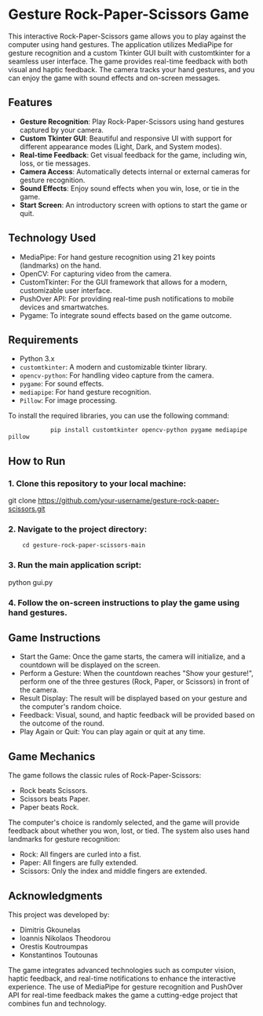 # Gesture Rock-Paper-Scissors Game

This interactive Rock-Paper-Scissors game allows you to play against the computer using hand gestures. The application utilizes MediaPipe for gesture recognition and a custom Tkinter GUI built with customtkinter for a seamless user interface. The game provides real-time feedback with both visual and haptic feedback. The camera tracks your hand gestures, and you can enjoy the game with sound effects and on-screen messages.

## Features

- **Gesture Recognition**: Play Rock-Paper-Scissors using hand gestures captured by your camera.
- **Custom Tkinter GUI**: Beautiful and responsive UI with support for different appearance modes (Light, Dark, and System modes).
- **Real-time Feedback**: Get visual feedback for the game, including win, loss, or tie messages.
- **Camera Access**: Automatically detects internal or external cameras for gesture recognition.
- **Sound Effects**: Enjoy sound effects when you win, lose, or tie in the game.
- **Start Screen**: An introductory screen with options to start the game or quit.

## Technology Used
- MediaPipe: For hand gesture recognition using 21 key points (landmarks) on the hand.
- OpenCV: For capturing video from the camera.
- CustomTkinter: For the GUI framework that allows for a modern, customizable user interface.
- PushOver API: For providing real-time push notifications to mobile devices and smartwatches.
- Pygame: To integrate sound effects based on the game outcome.

## Requirements

- Python 3.x
- `customtkinter`: A modern and customizable tkinter library.
- `opencv-python`: For handling video capture from the camera.
- `pygame`: For sound effects.
- `mediapipe`: For hand gesture recognition.
- `Pillow`: For image processing.

To install the required libraries, you can use the following command:

                pip install customtkinter opencv-python pygame mediapipe pillow

## How to Run

### 1. Clone this repository to your local machine:

git clone https://github.com/your-username/gesture-rock-paper-scissors.git

### 2. Navigate to the project directory:

        cd gesture-rock-paper-scissors-main

### 3. Run the main application script:

python gui.py

### 4. Follow the on-screen instructions to play the game using hand gestures.

## Game Instructions

- Start the Game: Once the game starts, the camera will initialize, and a countdown will be displayed on the screen.
- Perform a Gesture: When the countdown reaches "Show your gesture!", perform one of the three gestures (Rock, Paper, or Scissors) in front of the camera.
- Result Display: The result will be displayed based on your gesture and the computer's random choice.
- Feedback: Visual, sound, and haptic feedback will be provided based on the outcome of the round.
- Play Again or Quit: You can play again or quit at any time.

## Game Mechanics
The game follows the classic rules of Rock-Paper-Scissors:

- Rock beats Scissors.
- Scissors beats Paper.
- Paper beats Rock.

The computer's choice is randomly selected, and the game will provide feedback about whether you won, lost, or tied. The system also uses hand landmarks for gesture recognition:

- Rock: All fingers are curled into a fist.
- Paper: All fingers are fully extended.
- Scissors: Only the index and middle fingers are extended.

## Acknowledgments
This project was developed by:

- Dimitris Gkounelas
- Ioannis Nikolaos Theodorou
- Orestis Koutroumpas
- Konstantinos Toutounas

The game integrates advanced technologies such as computer vision, haptic feedback, and real-time notifications to enhance the interactive experience. The use of MediaPipe for gesture recognition and PushOver API for real-time feedback makes the game a cutting-edge project that combines fun and technology.
